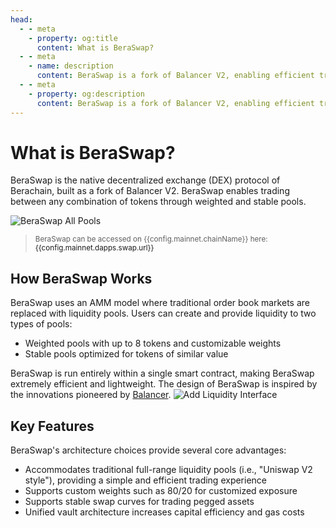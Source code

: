 ```yaml
---
head:
  - - meta
    - property: og:title
      content: What is BeraSwap?
  - - meta
    - name: description
      content: BeraSwap is a fork of Balancer V2, enabling efficient trading and liquidity provision on Berachain
  - - meta
    - property: og:description
      content: BeraSwap is a fork of Balancer V2, enabling efficient trading and liquidity provision on Berachain
---
```


<script setup>
  import config from '@berachain/config/constants.json';
</script>

# What is BeraSwap?

BeraSwap is the native decentralized exchange (DEX) protocol of Berachain, built as a fork of Balancer V2. BeraSwap enables trading between any combination of tokens through weighted and stable pools.

![BeraSwap All Pools](/assets/all_pools.png)

> <small>BeraSwap can be accessed on {{config.mainnet.chainName}} here: <a target="_blank" :href="config.mainnet.dapps.swap.url">{{config.mainnet.dapps.swap.url}}</a></small>

## How BeraSwap Works

BeraSwap uses an AMM model where traditional order book markets are replaced with liquidity pools. Users can create and provide liquidity to two types of pools:

- Weighted pools with up to 8 tokens and customizable weights
- Stable pools optimized for tokens of similar value

BeraSwap is run entirely within a single smart contract, making BeraSwap extremely efficient and lightweight. The design of BeraSwap is inspired by the innovations pioneered by [Balancer](https://balancer.fi/).
![Add Liquidity Interface](/assets/add_liquidity.png)

## Key Features

BeraSwap's architecture choices provide several core advantages:

- Accommodates traditional full-range liquidity pools (i.e., "Uniswap V2 style"), providing a simple and efficient trading experience
- Supports custom weights such as 80/20 for customized exposure
- Supports stable swap curves for trading pegged assets
- Unified vault architecture increases capital efficiency and gas costs